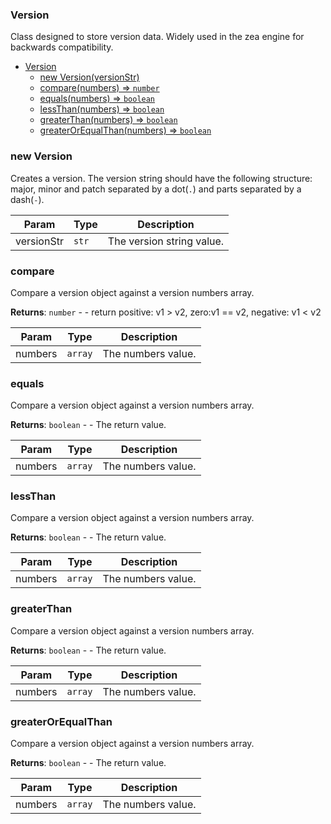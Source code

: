 <a name="Version"></a>

### Version
Class designed to store version data. Widely used in the zea engine for backwards compatibility.



* [Version](#Version)
    * [new Version(versionStr)](#new-Version)
    * [compare(numbers) ⇒ <code>number</code>](#compare)
    * [equals(numbers) ⇒ <code>boolean</code>](#equals)
    * [lessThan(numbers) ⇒ <code>boolean</code>](#lessThan)
    * [greaterThan(numbers) ⇒ <code>boolean</code>](#greaterThan)
    * [greaterOrEqualThan(numbers) ⇒ <code>boolean</code>](#greaterOrEqualThan)

<a name="new_Version_new"></a>

### new Version
Creates a version.
The version string should have the following structure: <br>
major, minor and patch separated by a dot(`.`) and parts separated by a dash(`-`).


| Param | Type | Description |
| --- | --- | --- |
| versionStr | <code>str</code> | The version string value. |

<a name="Version+compare"></a>

### compare
Compare a version object against a version numbers array.


**Returns**: <code>number</code> - - return positive: v1 > v2, zero:v1 == v2, negative: v1 < v2  

| Param | Type | Description |
| --- | --- | --- |
| numbers | <code>array</code> | The numbers value. |

<a name="Version+equals"></a>

### equals
Compare a version object against a version numbers array.


**Returns**: <code>boolean</code> - - The return value.  

| Param | Type | Description |
| --- | --- | --- |
| numbers | <code>array</code> | The numbers value. |

<a name="Version+lessThan"></a>

### lessThan
Compare a version object against a version numbers array.


**Returns**: <code>boolean</code> - - The return value.  

| Param | Type | Description |
| --- | --- | --- |
| numbers | <code>array</code> | The numbers value. |

<a name="Version+greaterThan"></a>

### greaterThan
Compare a version object against a version numbers array.


**Returns**: <code>boolean</code> - - The return value.  

| Param | Type | Description |
| --- | --- | --- |
| numbers | <code>array</code> | The numbers value. |

<a name="Version+greaterOrEqualThan"></a>

### greaterOrEqualThan
Compare a version object against a version numbers array.


**Returns**: <code>boolean</code> - - The return value.  

| Param | Type | Description |
| --- | --- | --- |
| numbers | <code>array</code> | The numbers value. |

